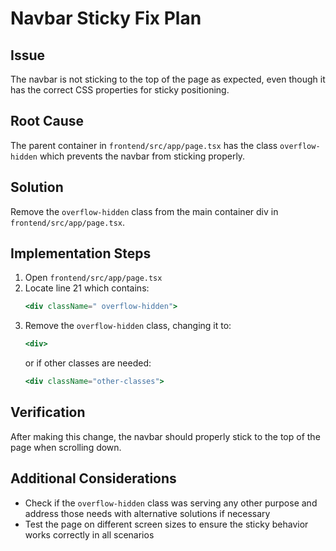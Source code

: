 # Navbar Sticky Fix Plan

## Issue
The navbar is not sticking to the top of the page as expected, even though it has the correct CSS properties for sticky positioning.

## Root Cause
The parent container in `frontend/src/app/page.tsx` has the class `overflow-hidden` which prevents the navbar from sticking properly.

## Solution
Remove the `overflow-hidden` class from the main container div in `frontend/src/app/page.tsx`.

## Implementation Steps

1. Open `frontend/src/app/page.tsx`
2. Locate line 21 which contains:
   ```jsx
   <div className=" overflow-hidden">
   ```
3. Remove the `overflow-hidden` class, changing it to:
   ```jsx
   <div>
   ```
   or if other classes are needed:
   ```jsx
   <div className="other-classes">
   ```

## Verification
After making this change, the navbar should properly stick to the top of the page when scrolling down.

## Additional Considerations
- Check if the `overflow-hidden` class was serving any other purpose and address those needs with alternative solutions if necessary
- Test the page on different screen sizes to ensure the sticky behavior works correctly in all scenarios